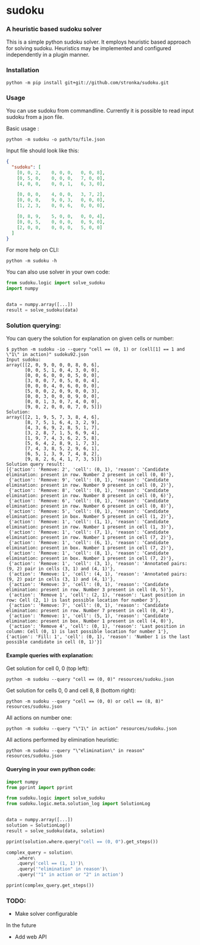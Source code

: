 # sudoku

### A heuristic based sudoku solver

This is a simple python sudoku solver. It employs heuristic based approach for solving sudoku.
Heuristics may be implemented and configured independently in a plugin manner.

### Installation
```commandline
python -m pip install git+git://github.com/stronka/sudoku.git
```

### Usage
You can use sudoku from commandline. Currently it is possible to read input sudoku from a json file. 

Basic usage :
```commandline
python -m sudoku -o path/to/file.json
```

Input file should look like this:

```json
{
  "sudoku": [
    [0, 0, 2,    0, 0, 0,   0, 0, 8],
    [0, 5, 0,    0, 0, 0,   7, 0, 0],
    [4, 0, 0,    0, 0, 1,   6, 3, 0],

    [0, 0, 0,    4, 0, 0,   3, 7, 2],
    [0, 0, 0,    9, 0, 3,   0, 0, 0],
    [1, 2, 3,    0, 0, 6,   0, 0, 0],

    [0, 8, 9,    5, 0, 0,   0, 0, 4],
    [0, 0, 5,    0, 0, 0,   0, 9, 0],
    [2, 0, 0,    0, 0, 0,   5, 0, 0]
  ]
}
```

For more help on CLI:
```commandline
python -m sudoku -h
```


You can also use solver in your own code:
```python
from sudoku.logic import solve_sudoku
import numpy


data = numpy.array([...])
result = solve_sudoku(data)
```

### Solution querying:
You can query the solution for explanation on given cells or number:

```commandline
$ python -m sudoku -io --query "cell == (0, 1) or (cell[1] == 1 and \"1\" in action)" sudoku92.json
Input sudoku:
array([[2, 0, 9, 0, 0, 0, 8, 0, 6],
       [0, 0, 5, 1, 0, 4, 3, 0, 0],
       [0, 0, 6, 0, 0, 0, 5, 0, 0],
       [3, 0, 0, 7, 0, 5, 0, 0, 4],
       [0, 0, 0, 4, 0, 6, 0, 0, 0],
       [5, 0, 0, 2, 0, 9, 0, 0, 3],
       [0, 0, 3, 0, 0, 0, 9, 0, 0],
       [0, 0, 1, 3, 0, 7, 4, 0, 0],
       [9, 0, 2, 0, 0, 0, 7, 0, 5]])
Solution:
array([[2, 1, 9, 5, 7, 3, 8, 4, 6],
       [8, 7, 5, 1, 6, 4, 3, 2, 9],
       [4, 3, 6, 9, 2, 8, 5, 1, 7],
       [3, 2, 8, 7, 1, 5, 6, 9, 4],
       [1, 9, 7, 4, 3, 6, 2, 5, 8],
       [5, 6, 4, 2, 8, 9, 1, 7, 3],
       [7, 4, 3, 8, 5, 2, 9, 6, 1],
       [6, 5, 1, 3, 9, 7, 4, 8, 2],
       [9, 8, 2, 6, 4, 1, 7, 3, 5]])
Solution query result:
[{'action': 'Remove: 2', 'cell': (0, 1), 'reason': 'Candidate elimination: present in row. Number 2 present in cell (0, 0)'},
 {'action': 'Remove: 9', 'cell': (0, 1), 'reason': 'Candidate elimination: present in row. Number 9 present in cell (0, 2)'},
 {'action': 'Remove: 8', 'cell': (0, 1), 'reason': 'Candidate elimination: present in row. Number 8 present in cell (0, 6)'},
 {'action': 'Remove: 6', 'cell': (0, 1), 'reason': 'Candidate elimination: present in row. Number 6 present in cell (0, 8)'},
 {'action': 'Remove: 5', 'cell': (0, 1), 'reason': 'Candidate elimination: present in box. Number 5 present in cell (1, 2)'},
 {'action': 'Remove: 1', 'cell': (1, 1), 'reason': 'Candidate elimination: present in row. Number 1 present in cell (1, 3)'},
 {'action': 'Remove: 1', 'cell': (7, 1), 'reason': 'Candidate elimination: present in row. Number 1 present in cell (7, 2)'},
 {'action': 'Remove: 1', 'cell': (6, 1), 'reason': 'Candidate elimination: present in box. Number 1 present in cell (7, 2)'},
 {'action': 'Remove: 1', 'cell': (8, 1), 'reason': 'Candidate elimination: present in box. Number 1 present in cell (7, 2)'},
 {'action': 'Remove: 1', 'cell': (3, 1), 'reason': 'Annotated pairs: (9, 2) pair in cells (3, 1) and (4, 1)'},
 {'action': 'Remove: 1', 'cell': (4, 1), 'reason': 'Annotated pairs: (9, 2) pair in cells (3, 1) and (4, 1)'},
 {'action': 'Remove: 3', 'cell': (0, 1), 'reason': 'Candidate elimination: present in row. Number 3 present in cell (0, 5)'},
 {'action': 'Remove 1', 'cell': (2, 1), 'reason': 'Last position in row: Cell (2, 1) is last possible location for number 3'},
 {'action': 'Remove: 7', 'cell': (0, 1), 'reason': 'Candidate elimination: present in row. Number 7 present in cell (0, 4)'},
 {'action': 'Remove: 1', 'cell': (5, 1), 'reason': 'Candidate elimination: present in box. Number 1 present in cell (4, 0)'},
 {'action': 'Remove 4', 'cell': (0, 1), 'reason': 'Last position in column: Cell (0, 1) is last possible location for number 1'},  {'action': 'Fill: 1', 'cell': (0, 1), 'reason': 'Number 1 is the last possible candidate in cell (0, 1)'}]
```

#### Example queries with explanation:

Get solution for cell 0, 0 (top left):
```commandline
python -m sudoku --query "cell == (0, 0)" resources/sudoku.json
```
Get solution for cells 0, 0 and cell 8, 8 (bottom right):
```commandline
python -m sudoku --query "cell == (0, 0) or cell == (8, 8)" resources/sudoku.json
``` 
All actions on number one:
```commandline
python -m sudoku --query "\"1\" in action" resources/sudoku.json
```
All actions performed by elimination heuristic:
```commandline
python -m sudoku --query "\"elimination\" in reason" resources/sudoku.json 
```

#### Querying in your own python code:
```python
import numpy
from pprint import pprint

from sudoku.logic import solve_sudoku
from sudoku.logic.meta.solution_log import SolutionLog


data = numpy.array([...])
solution = SolutionLog()
result = solve_sudoku(data, solution)

pprint(solution.where.query("cell == (0, 0").get_steps())

complex_query = solution\
    .where\
    .query('cell == (1, 1)')\
    .query('"elimination" in reason')\
    .query('"1" in action or "2" in action')

pprint(complex_query.get_steps())
```

### TODO:

* Make solver configurable

In the future

* Add web API
